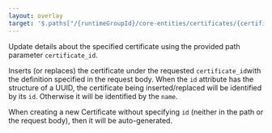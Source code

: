 ```yaml
---
layout: overlay
target: '$.paths["/{runtimeGroupId}/core-entities/certificates/{certificate_id}"].put'
---
```


Update details about the specified certificate using the provided path parameter `certificate_id`.

Inserts (or replaces) the certificate under the requested `certificate_id`with the definition specified in the request body. When the `id` attribute has the structure of a UUID, the certificate being inserted/replaced will be identified by its `id`. Otherwise it will be identified by the `name`.

When creating a new Certificate without specifying `id` (neither in the path or the request body), then it will be auto-generated.